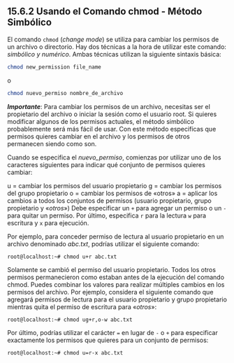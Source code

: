 ## 15.6.2 Usando el Comando chmod - Método Simbólico
El comando `chmod` (_change mode_) se utiliza para cambiar los permisos de un archivo o directorio. Hay dos técnicas a la hora de utilizar este comando: _simbólico y numérico_. Ambas técnicas utilizan la siguiente sintaxis básica:

```bash
chmod new_permission file_name
```
o
```bash
chmod nuevo_permiso nombre_de_archivo
```

___Importante___: Para cambiar los permisos de un archivo, necesitas ser el propietario del archivo o iniciar la sesión como el usuario root.
Si quieres modificar algunos de los permisos actuales, el método simbólico probablemente será más fácil de usar. Con este método especifícas que permisos quieres cambiar en el archivo y los permisos de otros permanecen siendo como son.

Cuando se especifica el _nuevo_permiso_, comienzas por utilizar uno de los caracteres siguientes para indicar qué conjunto de permisos quieres cambiar:

u = cambiar los permisos del usuario propietario
g = cambiar los permisos del grupo propietario
o = cambiar los permisos de «otros»
a = aplicar los cambios a todos los conjuntos de permisos (usuario propietario, grupo propietario y «_otros_»)
Debe especificar un `+` para agregar un permiso o un `-` para quitar un permiso. Por último, especifica `r` para la lectura `w` para escritura y `x` para ejecución.

Por ejemplo, para conceder permiso de lectura al usuario propietario en un archivo denominado _abc.txt_, podrías utilizar el siguiente comando:
```shell-session
root@localhost:~# chmod u+r abc.txt
```
Solamente se cambió el permiso del usuario propietario. Todos los otros permisos permanecieron como estaban antes de la ejecución del comando chmod.
Puedes combinar los valores para realizar múltiples cambios en los permisos del archivo. Por ejemplo, considera el siguiente comando que agregará permisos de lectura para el usuario propietario y grupo propietario mientras quita el permiso de escritura para «_otros_»:

```shell-session
root@localhost:~# chmod ug+r,o-w abc.txt
```

Por último, podrías utilizar el carácter `=` en lugar de `-` o `+` para especificar exactamente los permisos que quieres para un conjunto de permisos:

```shell-session
root@localhost:~# chmod u=r-x abc.txt
```